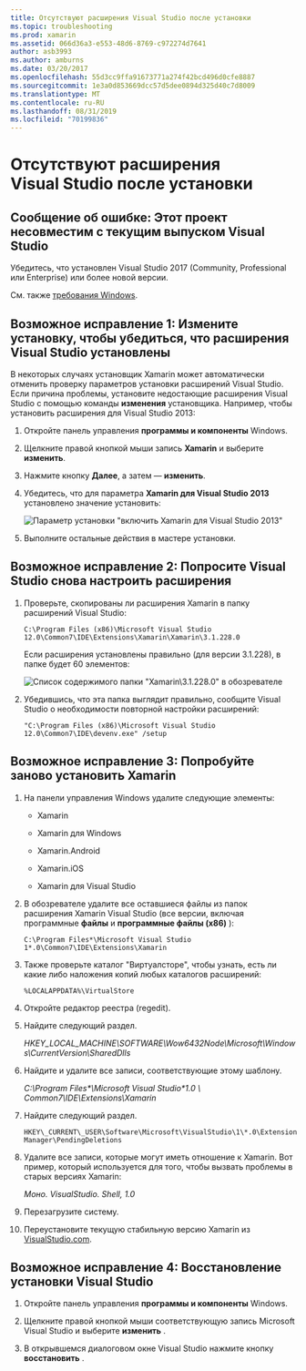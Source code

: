 ```yaml
---
title: Отсутствуют расширения Visual Studio после установки
ms.topic: troubleshooting
ms.prod: xamarin
ms.assetid: 066d36a3-e553-48d6-8769-c972274d7641
author: asb3993
ms.author: amburns
ms.date: 03/20/2017
ms.openlocfilehash: 55d3cc9ffa91673771a274f42bcd496d0cfe8887
ms.sourcegitcommit: 1e3a0d853669dcc57d5dee0894d325d40c7d8009
ms.translationtype: MT
ms.contentlocale: ru-RU
ms.lasthandoff: 08/31/2019
ms.locfileid: "70199836"
---
```

# <a name="missing-visual-studio-extensions-after-installation"></a>Отсутствуют расширения Visual Studio после установки

## <a name="error-message-this-project-is-incompatible-with-the-current-edition-of-visual-studio"></a>Сообщение об ошибке: Этот проект несовместим с текущим выпуском Visual Studio

Убедитесь, что установлен Visual Studio 2017 (Community, Professional или Enterprise) или более новой версии.

См. также [требования Windows](~/cross-platform/get-started/requirements.md#windows-requirements).

## <a name="possible-fix-1-change-the-installation-to-make-sure-the-visual-studio-extensions-are-installed"></a>Возможное исправление 1: Измените установку, чтобы убедиться, что расширения Visual Studio установлены

В некоторых случаях установщик Xamarin может автоматически отменить проверку параметров установки расширений Visual Studio. Если причина проблемы, установите недостающие расширения Visual Studio с помощью команды **изменения** установщика. Например, чтобы установить расширения для Visual Studio 2013:

1. Откройте панель управления **программы и компоненты** Windows.

2. Щелкните правой кнопкой мыши запись **Xamarin** и выберите **изменить**.

3. Нажмите кнопку **Далее**, а затем — **изменить**.

4. Убедитесь, что для параметра **Xamarin для Visual Studio 2013** установлено значение установить:

    ![](missing-vs-extensions-images/installer.png "Параметр установки \"включить Xamarin для Visual Studio 2013\"")

5. Выполните остальные действия в мастере установки.

## <a name="possible-fix-2-ask-visual-studio-to-set-up-the-extensions-again"></a>Возможное исправление 2: Попросите Visual Studio снова настроить расширения

1. Проверьте, скопированы ли расширения Xamarin в папку расширений Visual Studio:

    `C:\Program Files (x86)\Microsoft Visual Studio 12.0\Common7\IDE\Extensions\Xamarin\Xamarin\3.1.228.0`

    Если расширения установлены правильно (для версии 3.1.228), в папке будет 60 элементов:


    ![](missing-vs-extensions-images/folder.png "Список содержимого папки \"Xamarin\3.1.228.0\" в обозревателе")

2. Убедившись, что эта папка выглядит правильно, сообщите Visual Studio о необходимости повторной настройки расширений:

    `"C:\Program Files (x86)\Microsoft Visual Studio 12.0\Common7\IDE\devenv.exe" /setup`

## <a name="possible-fix-3-try-a-fresh-reinstall-of-xamarin"></a>Возможное исправление 3: Попробуйте заново установить Xamarin

1. На панели управления Windows удалите следующие элементы:

    * Xamarin

    * Xamarin для Windows

    * Xamarin.Android

    * Xamarin.iOS

    * Xamarin для Visual Studio

2. В обозревателе удалите все оставшиеся файлы из папок расширения Xamarin Visual Studio (все версии, включая программные **файлы** и **программные файлы (x86)** ):

    `C:\Program Files*\Microsoft Visual Studio 1*.0\Common7\IDE\Extensions\Xamarin`

3. Также проверьте каталог "Виртуалсторе", чтобы узнать, есть ли какие либо наложения копий любых каталогов расширений:

    `%LOCALAPPDATA%\VirtualStore`

4. Откройте редактор реестра (regedit).

5. Найдите следующий раздел.

    _HKEY\_LOCAL\_MACHINE\SOFTWARE\Wow6432Node\Microsoft\Windows\CurrentVersion\SharedDlls_

6. Найдите и удалите все записи, соответствующие этому шаблону.

    _C:\Program Files\*\Microsoft Visual Studio\*1.0 \ Common7\IDE\Extensions\Xamarin_

7. Найдите следующий раздел.

    `HKEY\_CURRENT\_USER\Software\Microsoft\VisualStudio\1\*.0\ExtensionManager\PendingDeletions`

8. Удалите все записи, которые могут иметь отношение к Xamarin. Вот пример, который используется для того, чтобы вызвать проблемы в старых версиях Xamarin:

    _Моно. VisualStudio. Shell, 1.0_

9. Перезагрузите систему.

10. Переустановите текущую стабильную версию Xamarin из [VisualStudio.com](https://visualstudio.com/xamarin).

## <a name="possible-fix-4-repair-visual-studio-installation"></a>Возможное исправление 4: Восстановление установки Visual Studio

1. Откройте панель управления **программы и компоненты** Windows.

2. Щелкните правой кнопкой мыши соответствующую запись Microsoft Visual Studio и выберите **изменить** .

3. В открывшемся диалоговом окне Visual Studio нажмите кнопку **восстановить** .
